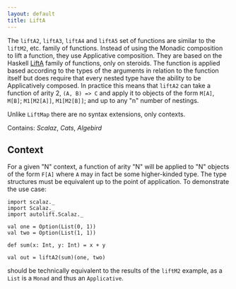 ```yaml
---
layout: default
title: LiftA
---
```


The `liftA2`, `liftA3`, `liftA4` and `liftA5` set of functions are similar to the `liftM2`, etc. family of functions. Instead of using the Monadic composition to lift a function, they use Applicative composition. They are based on the Haskell [LiftA](https://wiki.haskell.org/Lifting#Applicative_lifting) family of functions, only on steroids. The function is applied based according to the types of the arguments in relation to the function itself but does require that every nested type have the ability to be Applicatively composed. In practice this means that `liftA2` can take a function of arity 2, `(A, B) => C` and apply it to objects of the form `M[A]`, `M[B]`; `M1[M2[A]]`, `M1[M2[B]]`; and up to any "n" number of nestings.

Unlike `LiftMap` there are no syntax extensions, only contexts.

Contains: *Scalaz*, *Cats*, *Algebird*

## Context

For a given "N" context, a function of arity "N" will be applied to "N" objects of the form `F[A]` where `A` may in fact be some higher-kinded type. The type structures must be equivalent up to the point of application. To demonstrate the use case:


```tut
import scalaz._
import Scalaz._
import autolift.Scalaz._

val one = Option(List(0, 1))
val two = Option(List(1, 1))

def sum(x: Int, y: Int) = x + y

val out = liftA2(sum)(one, two)
```

should be technically equivalent to the results of the `liftM2` example, as a `List` is a `Monad` and thus an `Applicative`.
